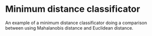 # Minimum distance classificator
An example of a minimum distance classificator doing a comparison between using Mahalanobis distance and Euclidean distance.
